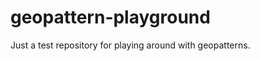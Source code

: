 geopattern-playground
=====================

Just a test repository for playing around with geopatterns.
